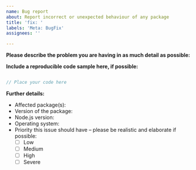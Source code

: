 ```yaml
---
name: Bug report
about: Report incorrect or unexpected behaviour of any package
title: 'fix: '
labels: 'Meta: BugFix'
assignees: ''

---
```


<!--
If you need help with the library installation or usage, please go to the Discord server instead:
  https://favware.tech/redirect/server
This issue tracker is only for bug reports and enhancement suggestions.
You likely won't receive any basic help here.
-->

**Please describe the problem you are having in as much detail as possible:**


**Include a reproducible code sample here, if possible:**
```ts

// Place your code here

```

**Further details:**
- Affected package(s):
- Version of the package:
- Node.js version:
- Operating system:
- Priority this issue should have – please be realistic and elaborate if possible:
  - [ ] Low
  - [ ] Medium
  - [ ] High
  - [ ] Severe
